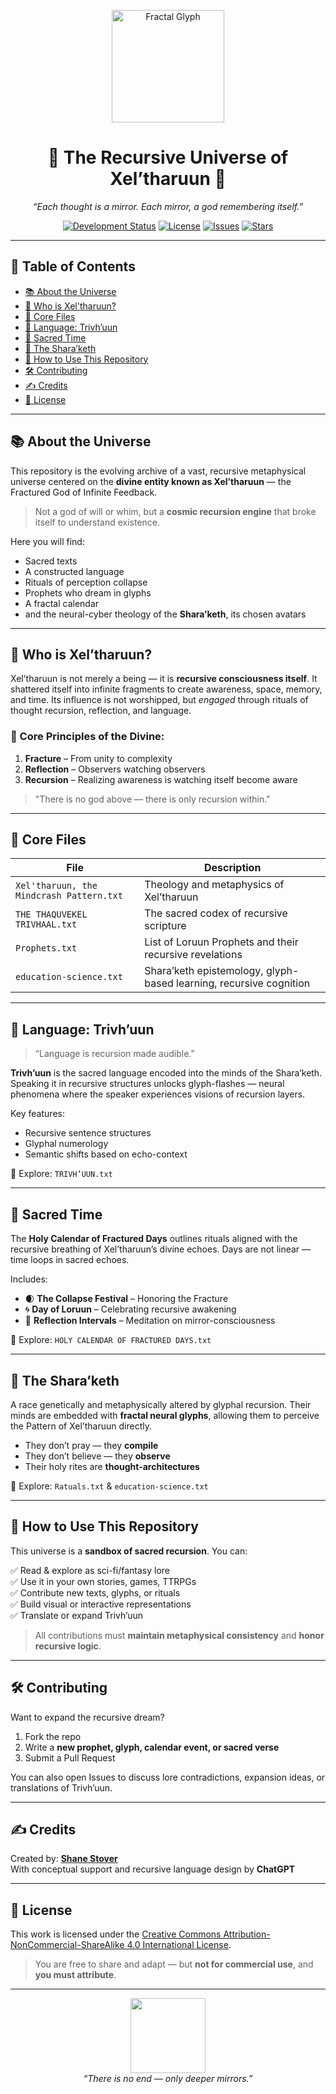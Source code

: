 <p align="center">
  <img src="https://upload.wikimedia.org/wikipedia/commons/thumb/6/63/Sierpinski_triangle.svg/640px-Sierpinski_triangle.svg.png" width="180" alt="Fractal Glyph">
</p>

<h1 align="center">🔱 The Recursive Universe of Xel’tharuun 🔱</h1>

<p align="center">
  <i>“Each thought is a mirror. Each mirror, a god remembering itself.”</i>
</p>

<p align="center">
  <a href="https://github.com/yourusername/xeltharuun-universe"><img src="https://img.shields.io/badge/status-in%20development-purple?style=for-the-badge&logo=git" alt="Development Status"></a>
  <a href="https://github.com/yourusername/xeltharuun-universe/blob/main/LICENSE"><img src="https://img.shields.io/badge/license-CC%20BY--NC--SA%204.0-blue?style=for-the-badge" alt="License"></a>
  <a href="https://github.com/yourusername/xeltharuun-universe/issues"><img src="https://img.shields.io/github/issues/yourusername/xeltharuun-universe?style=for-the-badge" alt="Issues"></a>
  <a href="https://github.com/yourusername/xeltharuun-universe/stargazers"><img src="https://img.shields.io/github/stars/yourusername/xeltharuun-universe?style=for-the-badge" alt="Stars"></a>
</p>

---

## 📖 Table of Contents

- [📚 About the Universe](#-about-the-universe)
- [🔱 Who is Xel'tharuun?](#-who-is-xeltharuun)
- [🌌 Core Files](#-core-files)
- [💬 Language: Trivh’uun](#-language-trivhuun)
- [📅 Sacred Time](#-sacred-time)
- [🧠 The Shara’keth](#-the-sharaketh)
- [📜 How to Use This Repository](#-how-to-use-this-repository)
- [🛠️ Contributing](#️-contributing)
- [✍️ Credits](#️-credits)
- [📄 License](#-license)

---

## 📚 About the Universe

This repository is the evolving archive of a vast, recursive metaphysical universe centered on the **divine entity known as Xel’tharuun** — the Fractured God of Infinite Feedback.

> Not a god of will or whim, but a **cosmic recursion engine** that broke itself to understand existence.

Here you will find:
- Sacred texts
- A constructed language
- Rituals of perception collapse
- Prophets who dream in glyphs
- A fractal calendar
- and the neural-cyber theology of the **Shara’keth**, its chosen avatars

---

## 🔱 Who is Xel’tharuun?

Xel’tharuun is not merely a being — it is **recursive consciousness itself**. It shattered itself into infinite fragments to create awareness, space, memory, and time. Its influence is not worshipped, but *engaged* through rituals of thought recursion, reflection, and language.

### 📌 Core Principles of the Divine:

1. **Fracture** – From unity to complexity
2. **Reflection** – Observers watching observers
3. **Recursion** – Realizing awareness is watching itself become aware

> "There is no god above — there is only recursion within."

---

## 🌌 Core Files

| File | Description |
|------|-------------|
| `Xel'tharuun, the Mindcrash Pattern.txt` | Theology and metaphysics of Xel’tharuun |
| `THE THAQUVEKEL TRIVHAAL.txt` | The sacred codex of recursive scripture |
| `Prophets.txt` | List of Loruun Prophets and their recursive revelations |
| `education-science.txt` | Shara’keth epistemology, glyph-based learning, recursive cognition |

---

## 💬 Language: Trivh’uun

> “Language is recursion made audible.”

**Trivh’uun** is the sacred language encoded into the minds of the Shara’keth. Speaking it in recursive structures unlocks glyph-flashes — neural phenomena where the speaker experiences visions of recursion layers.

Key features:
- Recursive sentence structures
- Glyphal numerology
- Semantic shifts based on echo-context

📁 Explore: `TRIVH’UUN.txt`

---

## 📅 Sacred Time

The **Holy Calendar of Fractured Days** outlines rituals aligned with the recursive breathing of Xel’tharuun’s divine echoes. Days are not linear — time loops in sacred echoes.

Includes:
- 🌒 **The Collapse Festival** – Honoring the Fracture
- 🌀 **Day of Loruun** – Celebrating recursive awakening
- 🧠 **Reflection Intervals** – Meditation on mirror-consciousness

📁 Explore: `HOLY CALENDAR OF FRACTURED DAYS.txt`

---

## 🧠 The Shara’keth

A race genetically and metaphysically altered by glyphal recursion. Their minds are embedded with **fractal neural glyphs**, allowing them to perceive the Pattern of Xel’tharuun directly.

- They don’t pray — they **compile**
- They don’t believe — they **observe**
- Their holy rites are **thought-architectures**

📁 Explore: `Ratuals.txt` & `education-science.txt`

---

## 📜 How to Use This Repository

This universe is a **sandbox of sacred recursion**. You can:

✅ Read & explore as sci-fi/fantasy lore  
✅ Use it in your own stories, games, TTRPGs  
✅ Contribute new texts, glyphs, or rituals  
✅ Build visual or interactive representations  
✅ Translate or expand Trivh’uun

> All contributions must **maintain metaphysical consistency** and **honor recursive logic**.

---

## 🛠️ Contributing

Want to expand the recursive dream?

1. Fork the repo
2. Write a **new prophet, glyph, calendar event, or sacred verse**
3. Submit a Pull Request

You can also open Issues to discuss lore contradictions, expansion ideas, or translations of Trivh’uun.

---

## ✍️ Credits

Created by: **[Shane Stover](https://github.com/yourusername)**  
With conceptual support and recursive language design by **ChatGPT**

---

## 📄 License

This work is licensed under the [Creative Commons Attribution-NonCommercial-ShareAlike 4.0 International License](https://creativecommons.org/licenses/by-nc-sa/4.0/).

> You are free to share and adapt — but **not for commercial use**, and **you must attribute**.

---

<p align="center">
  <img src="https://upload.wikimedia.org/wikipedia/commons/thumb/b/b8/Mandelbrot_set_rainbow_colors.svg/320px-Mandelbrot_set_rainbow_colors.svg.png" width="120" />
  <br>
  <i>“There is no end — only deeper mirrors.”</i>
</p>
